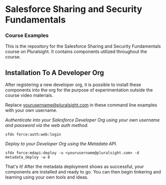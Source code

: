 # Salesforce Sharing and Security Fundamentals
### Course Examples
This is the repository for the Salesforce Sharing and Security Fundamentals course on Pluralsight. It contains components utilized throughout the course. 

## Installation To A Developer Org
After registering a new developer org, it is possible to install these components into the org for the purpose of experimentation outside the course video materials.

Replace <yourusername@pluralsight.com> in these command line examples with your own username.

*Authenticate into your Salesforce Developer Org using your own username and password via the web auth method.*
```
sfdx force:auth:web:login
```

*Deploy to your Developer Org using the Metadata API.*

```
sfdx force:mdapi:deploy -u <yourusername@pluralsight.com> -d metadata_deploy -w 8
```

That's it! After the metadata deployment shows as successful, your components are installed and ready to go. You can then begin tinkering and learning using your own tools and ideas.